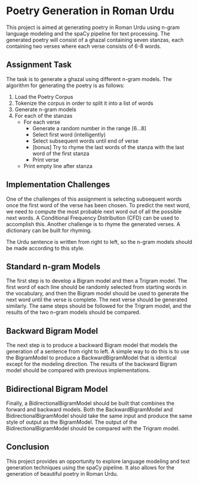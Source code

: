 # Poetry Generation in Roman Urdu

This project is aimed at generating poetry in Roman Urdu using n-gram language modeling and the spaCy pipeline for text processing. The generated poetry will consist of a ghazal containing seven stanzas, each containing two verses where each verse consists of 6-8 words.

## Assignment Task
The task is to generate a ghazal using different n-gram models. The algorithm for generating the poetry is as follows:
1. Load the Poetry Corpus
2. Tokenize the corpus in order to split it into a list of words
3. Generate n-gram models
4. For each of the stanzas
    - For each verse
        * Generate a random number in the range [6...8]
        * Select first word (intelligently)
        * Select subsequent words until end of verse
        * [bonus] Try to rhyme the last words of the stanza with the last word of the first stanza
        * Print verse
    - Print empty line after stanza

## Implementation Challenges
One of the challenges of this assignment is selecting subsequent words once the first word of the verse has been chosen. To predict the next word, we need to compute the most probable next word out of all the possible next words. A Conditional Frequency Distribution (CFD) can be used to accomplish this. Another challenge is to rhyme the generated verses. A dictionary can be built for rhyming.

The Urdu sentence is written from right to left, so the n-gram models should be made according to this style.

## Standard n-gram Models
The first step is to develop a Bigram model and then a Trigram model. The first word of each line should be randomly selected from starting words in the vocabulary, and then the Bigram model should be used to generate the next word until the verse is complete. The next verse should be generated similarly. The same steps should be followed for the Trigram model, and the results of the two n-gram models should be compared. 

## Backward Bigram Model
The next step is to produce a backward Bigram model that models the generation of a sentence from right to left. A simple way to do this is to use the BigramModel to produce a BackwardBigramModel that is identical except for the modeling direction. The results of the backward Bigram model should be compared with previous implementations.

## Bidirectional Bigram Model
Finally, a BidirectionalBigramModel should be built that combines the forward and backward models. Both the BackwardBigramModel and BidirectionalBigramModel should take the same input and produce the same style of output as the BigramModel. The output of the BidirectionalBigramModel should be compared with the Trigram model. 

## Conclusion
This project provides an opportunity to explore language modeling and text generation techniques using the spaCy pipeline. It also allows for the generation of beautiful poetry in Roman Urdu.
